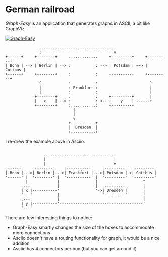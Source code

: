# German railroad

*Graph-Easy* is an application that generates graphs in ASCII, a bit like GraphViz.

[![Graph-Easy](https://github-readme-stats.vercel.app/api/pin/?username=ironcamel&repo=Graph-Easy)](https://github.com/ironcamel/Graph-Easy)


```
               ..................................
               :                                v
+------+     +--------+     .............     +---------+     +---------+
| Bonn | --> | Berlin | --> :           : --> | Potsdam | ==> | Cottbus |
+------+     +--------+     :           :     +---------+     +---------+
               ^            :           :                       ^
               |            : Frankfurt :                       |
               |            :           :                       |
             +--------+     :           :     +---------+       |
             |   x    | --> :           : <-- |    y    | ------+
             +--------+     :...........:     +---------+
                              |
                              |
                              v
                            +-----------+
                            |  Dresden  |
                            +-----------+
```

I re-drew the example above in Asciio.

```

                 .------------------------------.
                 |                              |
                 |                              v
.------.    .--------.    .-----------.    .---------.  .---------.
| Bonn |-.->| Berlin |-.->| Frankfurt |-.->| Potsdam |->| Cottbus |
'------' |  '--------' |  '-----------' |  '---------'  '---------'
         |             |                |                    ^
       .---.           |                |  .---------.       |
       | x |-----------'                '->| Dresden |       |
       '---'           |                   '---------'       |
       .---.           |                                     |
       | y |-----------'-------------------------------------'
       '---'

```

There are few interesting things to notice:

- Graph-Easy smartly changes the size of the boxes to accommodate more connections
- Asciio doesn't have a routing functionality for graph, it would be a nice addition
- Asciio has 4 connectors per box (but you can get around it)


